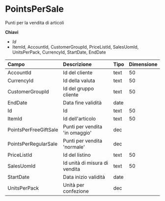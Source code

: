 # PointsPerSale

Punti per la vendita di articoli

  
 **Chiavi**

* _Id_
* ItemId, AccountId, CustomerGroupId, PriceListId, SalesUomId, UnitsPerPack, CurrencyId, StartDate, EndDate

| Campo | Descrizione | Tipo | Dimensione |
| :--- | :--- | :--- | :--- |
| AccountId | Id del cliente | text | 50 |
| CurrencyId | Id della valuta | text | 50 |
| CustomerGroupId | Id del gruppo cliente | text | 50 |
| EndDate | Data fine validità | date |  |
| Id | Id | text | 50 |
| ItemId | Id dell'articolo | text | 50 |
| PointsPerFreeGiftSale | Punti per vendita 'in omaggio' | dec |  |
| PointsPerRegularSale | Punti per vendita 'normale' | dec |  |
| PriceListId | Id del listino | text | 50 |
| SalesUomId | Id unità di misura di vendita | text | 50 |
| StartDate | Data inizio validità | date |  |
| UnitsPerPack | Unità per confezione | dec |  |

